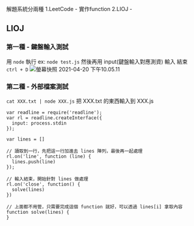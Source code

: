 解題系統分兩種
1.LeetCode - 實作function
2.LIOJ - 

## LIOJ
### 第一種 - 鍵盤輸入測試
用 `node` 執行 ex: `node test.js`
然後再用 input(鍵盤輸入對應測資) 輸入
結束 `ctrl + D`
![螢幕快照 2021-04-20 下午10.05.11](https://i.imgur.com/mEwQ2Fj.png)

### 第二種 - 外部檔案測試
`cat XXX.txt | node XXX.js` 把 XXX.txt 的東西輸入到 XXX.js

```
var readline = require('readline');
var rl = readline.createInterface({
  input: process.stdin
});

var lines = []

// 讀取到一行，先把這一行加進去 lines 陣列，最後再一起處理
rl.on('line', function (line) {
  lines.push(line)
});

// 輸入結束，開始針對 lines 做處理
rl.on('close', function() {
  solve(lines)
})

// 上面都不用管，只需要完成這個 function 就好，可以透過 lines[i] 拿取內容
function solve(lines) {
}
```